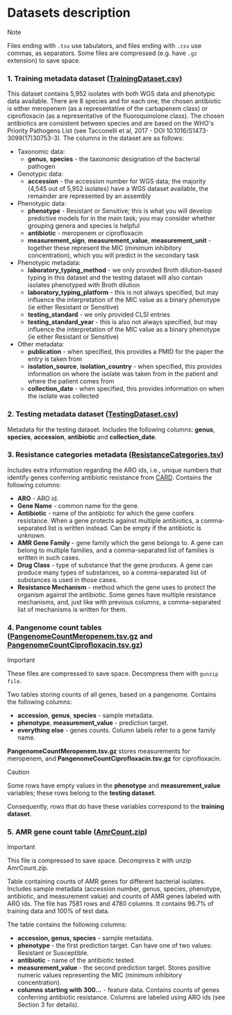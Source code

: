 # Datasets description

> [!NOTE]  
> Files ending with `.tsv` use tabulators, and files ending with `.csv` use
> commas, as separators. Some files are compressed (e.g. have `.gz` extension)
> to save space.

### 1. Training metadata dataset ([TrainingDataset.csv](https://github.com/ccm-bioinfo/Camda24_resistance/raw/main/DataSets/TrainingDataset.csv))

This dataset contains 5,952 isolates with both WGS data and phenotypic data available. There are 8 species and for each one, the chosen antibiotic is either meropenem (as a representative of the carbapenem class) or ciprofloxacin (as a representative of the fluoroquinolone class). The chosen antibiotics are consistent between species and are based on the WHO's Priority Pathogens List (see Tacconelli et al, 2017 - DOI 10.1016/S1473-3099(17)30753-3). The columns in the dataset are as follows:

- Taxonomic data:
    - **genus**, **species** - the taxonomic designation of the bacterial pathogen
- Genotypic data:
    - **accession** - the accession number for WGS data; the majority (4,545 out of 5,952 isolates) have a WGS dataset available, the remainder are represented by an assembly
- Phenotypic data:
    - **phenotype** - Resistant or Sensitive; this is what you will develop predictive models for in the main task; you may consider whether grouping genera and species is helpful
    - **antibiotic** - meropenem or ciprofloxacin
    - **measurement_sign**, **measurement_value**, **measurement_unit** - together these represent the MIC (minimum inhibitory concentration), which you will predict in the secondary task
- Phenotypic metadata:
    - **laboratory_typing_method** - we only provided Broth dilution-based typing in this dataset and the testing dataset will also contain isolates phenotyped with Broth dilution
    - **laboratory_typing_platform** - this is not always specified, but may influence the interpretation of the MIC value as a binary phenotype (ie either Resistant or Sensitive)
    - **testing_standard** - we only provided CLSI entries
    - **testing_standard_year** - this is also not always specified, but may influence the interpretation of the MIC value as a binary phenotype (ie either Resistant or Sensitive)
- Other metadata:
    - **publication** - when specified, this provides a PMID for the paper the entry is taken from
    - **isolation_source**, **isolation_country** - when specified, this provides information on where the isolate was taken from in the patient and where the patient comes from 
    - **collection_date** - when specified, this provides information on when the isolate was collected

### 2. Testing metadata dataset ([TestingDataset.csv](https://github.com/ccm-bioinfo/Camda24_resistance/raw/main/DataSets/TestingDataset.csv))

Metadata for the testing dataset. Includes the following columns: **genus**,
**species**, **accession**, **antibiotic** and **collection_date**.

### 3. Resistance categories metadata ([ResistanceCategories.tsv](https://github.com/ccm-bioinfo/Camda24_resistance/raw/main/DataSets/ResistanceCategories.tsv))

Includes extra information regarding the ARO ids, i.e., unique numbers that
identify genes conferring antibiotic resistance from
[CARD](https://card.mcmaster.ca/). Contains the following columns:

- **ARO** - ARO id.
- **Gene Name** - common name for the gene.
- **Antibiotic** - name of the antibiotic for which the gene confers resistance.
  When a gene protects against multiple antibiotics, a comma-separated list is
  written instead. Can be empty if the antibiotic is unknown.
- **AMR Gene Family** - gene family which the gene belongs to. A gene can belong
  to multiple families, and a comma-separated list of families is written in
  such cases.
- **Drug Class** - type of substance that the gene produces. A gene can produce
  many types of substances, so a comma-separated list of substances is used in
  those cases.
- **Resistance Mechanism** - method which the gene uses to protect the organism
  against the antibiotic. Some genes have multiple resistance mechanisms, and,
  just like with previous columns, a comma-separated list of mechanisms is
  written for them.

### 4. Pangenome count tables ([PangenomeCountMeropenem.tsv.gz](https://github.com/ccm-bioinfo/Camda24_resistance/raw/main/DataSets/PangenomeCountMeropenem.tsv.gz) and [PangenomeCountCiprofloxacin.tsv.gz](https://github.com/ccm-bioinfo/Camda24_resistance/raw/main/DataSets/PangenomeCountCiprofloxacin.tsv.gz))

> [!IMPORTANT]  
> These files are compressed to save space. Decompress them with `gunzip file`.

Two tables storing counts of all genes, based on a pangenome. Contains the
following columns:

- **accession**, **genus**, **species** - sample metadata.
- **phenotype**, **measurement_value** - prediction target.
- **everything else** - genes counts. Column labels refer to a gene family name.

**PangenomeCountMeropenem.tsv.gz** stores measurements for meropenem, and
**PangenomeCountCiprofloxacin.tsv.gz** for ciprofloxacin.


> [!CAUTION]
> Some rows have empty values in the **phenotype** and **measurement_value**
> variables; these rows belong to the **testing dataset**.
> 
> Consequently, rows that do have these variables correspond to the
> **training dataset**.

### 5. AMR gene count table ([AmrCount.zip](https://github.com/ccm-bioinfo/Camda24_resistance/raw/main/DataSets/AmrCount.zip))
> [!IMPORTANT]
> This file is compressed to save space. Decompress it with unzip AmrCount.zip.

Table containing counts of AMR genes for different bacterial isolates. Includes sample metadata (accession number, genus, species, phenotype, antibiotic, and measurement value) and counts of AMR genes labeled with ARO ids. 
The file has 7581 rows and 4780 columns. It contains 96.7% of training data and 100% of test data.

The table contains the following columns:
- **accession, genus, species** - sample metadata.
- **phenotype** - the first prediction target. Can have one of two values: Resistant or Susceptible.
- **antibiotic** - name of the antibiotic tested.
- **measurement_value** - the second prediction target. Stores positive numeric values representing the MIC (minimum inhibitory concentration).
- **columns starting with 300...** - feature data. Contains counts of genes conferring antibiotic resistance. Columns are labeled using ARO ids (see Section 3 for details).

